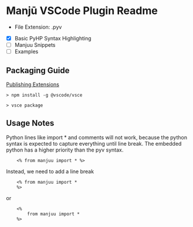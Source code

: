 # Manjū VSCode Plugin Readme

- File Extension: .pyv
- [x] Basic PyHP Syntax Highlighting
- [ ] Manjuu Snippets
- [ ] Examples

## Packaging Guide

[Publishing Extensions](https://code.visualstudio.com/api/working-with-extensions/publishing-extension)
```
> npm install -g @vscode/vsce

> vsce package
```

## Usage Notes 

Python lines like import * and comments will not work, because the python syntax is expected to capture everything until line break. The embedded python has a higher priority than the pyv syntax.

```
    <% from manjuu import * %>
``` 
Instead, we need to add a line break
``` 
    <% from manjuu import *
    %>
``` 
or
```
    <% 
        from manjuu import *
    %>
```